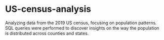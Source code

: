 # US-census-analysis

Analyzing data from the 2019 US census, focusing on population patterns. SQL queries were performed to discover insights on the way the population is distributed across counties and states. 